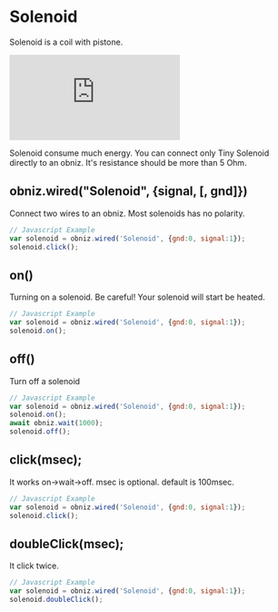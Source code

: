 # Solenoid

Solenoid is a coil with pistone.

<div class="embed-responsive embed-responsive-4by3 iframe_outer" >
<iframe class="embed-responsive-item iframe_inner" src="https://www.youtube.com/embed/6BeLaH5HkVw" frameborder="0" allow="autoplay; encrypted-media" allowfullscreen></iframe>
</div>

Solenoid consume much energy.
You can connect only Tiny Solenoid directly to an obniz.
It's resistance should be more than 5 Ohm.

## obniz.wired("Solenoid", {signal, [, gnd]})

Connect two wires to an obniz.
Most solenoids has no polarity.

```Javascript
// Javascript Example
var solenoid = obniz.wired('Solenoid', {gnd:0, signal:1});
solenoid.click();
```

## on()
Turning on a solenoid.
Be careful! Your solenoid will start be heated.

```Javascript
// Javascript Example
var solenoid = obniz.wired('Solenoid', {gnd:0, signal:1});
solenoid.on();
```

## off()
Turn off a solenoid

```Javascript
// Javascript Example
var solenoid = obniz.wired('Solenoid', {gnd:0, signal:1});
solenoid.on();
await obniz.wait(1000);
solenoid.off();
```

## click(msec);
It works on->wait->off.
msec is optional. default is 100msec.

```Javascript
// Javascript Example
var solenoid = obniz.wired('Solenoid', {gnd:0, signal:1});
solenoid.click();
```

## doubleClick(msec);
It click twice.

```Javascript
// Javascript Example
var solenoid = obniz.wired('Solenoid', {gnd:0, signal:1});
solenoid.doubleClick();
```